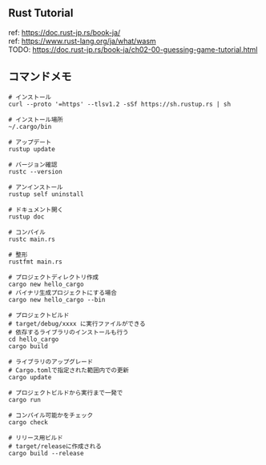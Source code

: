 ## Rust Tutorial
ref: https://doc.rust-jp.rs/book-ja/  
ref: https://www.rust-lang.org/ja/what/wasm  
TODO: https://doc.rust-jp.rs/book-ja/ch02-00-guessing-game-tutorial.html  

## コマンドメモ
```
# インストール
curl --proto '=https' --tlsv1.2 -sSf https://sh.rustup.rs | sh

# インストール場所
~/.cargo/bin

# アップデート
rustup update

# バージョン確認
rustc --version

# アンインストール
rustup self uninstall

# ドキュメント開く
rustup doc

# コンパイル
rustc main.rs

# 整形
rustfmt main.rs

# プロジェクトディレクトリ作成
cargo new hello_cargo
# バイナリ生成プロジェクトにする場合
cargo new hello_cargo --bin

# プロジェクトビルド
# target/debug/xxxx に実行ファイルができる
# 依存するライブラリのインストールも行う
cd hello_cargo
cargo build

# ライブラリのアップグレード
# Cargo.tomlで指定された範囲内での更新
cargo update

# プロジェクトビルドから実行まで一発で
cargo run

# コンパイル可能かをチェック
cargo check

# リリース用ビルド
# target/releaseに作成される
cargo build --release
```
